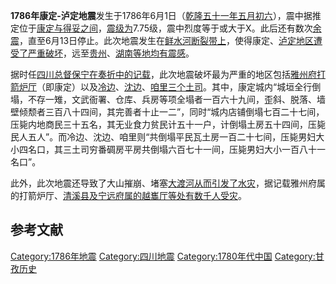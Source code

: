 **1786年康定-泸定地震**发生于1786年6月1日（[乾隆五十一年五月初六](../Page/乾隆.md "wikilink")），震中据推定位于[康定与](../Page/康定市.md "wikilink")[得妥之间](https://zh.wikipedia.org/wiki/得妥乡 "wikilink")，[震级为](https://zh.wikipedia.org/wiki/震级 "wikilink")7.75级，震中烈度等于或大于X。此后还有数次[余震](https://zh.wikipedia.org/wiki/余震 "wikilink")，直至6月13日停止。此次地震发生在[鲜水河断裂带上](../Page/鲜水河断裂带.md "wikilink")，使得康定、[泸定地区遭受了严重破坏](https://zh.wikipedia.org/wiki/泸定 "wikilink")，远至[贵州](https://zh.wikipedia.org/wiki/贵州 "wikilink")、[湖南等地均有震感](https://zh.wikipedia.org/wiki/湖南 "wikilink")。

据时任[四川总督](https://zh.wikipedia.org/wiki/四川总督 "wikilink")[保宁在奏折中的记载](https://zh.wikipedia.org/wiki/保宁 "wikilink")，此次地震破坏最为严重的地区包括[雅州府](https://zh.wikipedia.org/wiki/雅州府 "wikilink")[打箭炉厅](../Page/康定市.md "wikilink")（即康定）以及[冷边](https://zh.wikipedia.org/wiki/冷边土司 "wikilink")、[沈边](https://zh.wikipedia.org/wiki/沈边土司 "wikilink")、[咱里三个土司](https://zh.wikipedia.org/wiki/咱里土司 "wikilink")。其中，康定城内“城垣全行倒塌，不存一雉，文武衙署、仓库、兵房等项全塌者一百六十九间，歪斜、脱落、墙壁倾颓者三百八十四间，其完善者十止一二”，同时“城内店铺倒塌七百二十七间，压毙内地商民三十五名，其无业食力贫民计五十一户，计倒塌土房五十四间，压毙民人五人”。而冷边、沈边、咱里则“共倒塌平民瓦土房一百二十七间，压毙男妇大小四名口，其三土司穷番碉房平房共倒塌六百七十一间，压毙男妇大小一百八十一名口”。

此外，此次地震还导致了大山摧崩、堵塞[大渡河从而引发了水灾](../Page/大渡河.md "wikilink")，据记载雅州府属的打箭炉厅、[清溪县及](https://zh.wikipedia.org/wiki/清溪县 "wikilink")[宁远府属的](../Page/宁远府.md "wikilink")[越巂厅等处有数千人受灾](https://zh.wikipedia.org/wiki/越巂厅 "wikilink")。

## 参考文献

[Category:1786年地震](https://zh.wikipedia.org/wiki/Category:1786年地震 "wikilink")
[Category:四川地震](https://zh.wikipedia.org/wiki/Category:四川地震 "wikilink")
[Category:1780年代中国](https://zh.wikipedia.org/wiki/Category:1780年代中国 "wikilink")
[Category:甘孜历史](https://zh.wikipedia.org/wiki/Category:甘孜历史 "wikilink")